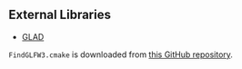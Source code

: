 
## External Libraries 
- [GLAD](https://github.com/Dav1dde/glad)

`FindGLFW3.cmake` is downloaded from [this GitHub repository](https://github.com/JoeyDeVries/LearnOpenGL/blob/master/cmake/modules/FindGLFW3.cmake).